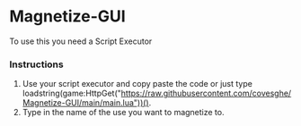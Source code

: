 # Magnetize-GUI
To use this you need a Script Executor

### Instructions
 1. Use your script executor and copy paste the code or just type loadstring(game:HttpGet("https://raw.githubusercontent.com/covesghe/Magnetize-GUI/main/main.lua"))().
 2. Type in the name of the use you want to magnetize to.

